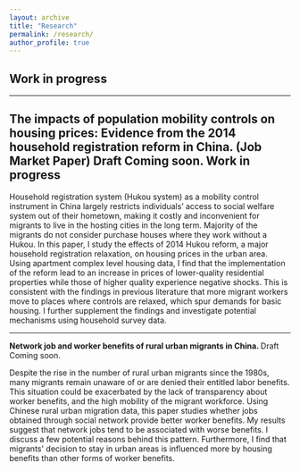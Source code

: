 ```yaml
---
layout: archive
title: "Research"
permalink: /research/
author_profile: true
---
```


Work in progress
------

***
<b> The impacts of population mobility controls on housing prices: Evidence from the 2014
household registration reform in China. </b>  (Job Market Paper) Draft Coming soon.
Work in progress
------

Household registration system (Hukou system) as a mobility control instrument in China largely restricts individuals’ access to social welfare system out of their hometown, making it costly and inconvenient for migrants to live in the hosting cities in the long term. Majority of the migrants do not consider purchase houses where they work without a Hukou. In this paper, I study the effects of 2014 Hukou reform, a major household registration relaxation, on housing prices in the urban area. Using apartment complex level housing data, I find that the implementation of the reform lead to an increase in prices of lower-quality residential properties while those of higher quality experience negative shocks. This is consistent with the findings in previous literature that more migrant workers move to places where controls are relaxed, which spur demands for basic housing. I further supplement the findings and investigate potential mechanisms using household survey data.

***

<b> Network job and worker benefits of rural urban migrants in China. </b> Draft Coming soon.

Despite the rise in the number of rural urban migrants since the 1980s, many migrants remain unaware of or are denied their entitled labor benefits. This situation could be exacerbated by the lack of transparency about worker benefits, and the high mobility of the migrant workforce. Using Chinese rural urban migration data, this paper studies whether jobs obtained through social network provide better worker benefits. My results suggest that network jobs tend to be associated with worse benefits. I discuss a few potential reasons behind this pattern. Furthermore, I find that migrants' decision to stay in urban areas is influenced more by housing benefits than other forms of worker benefits.